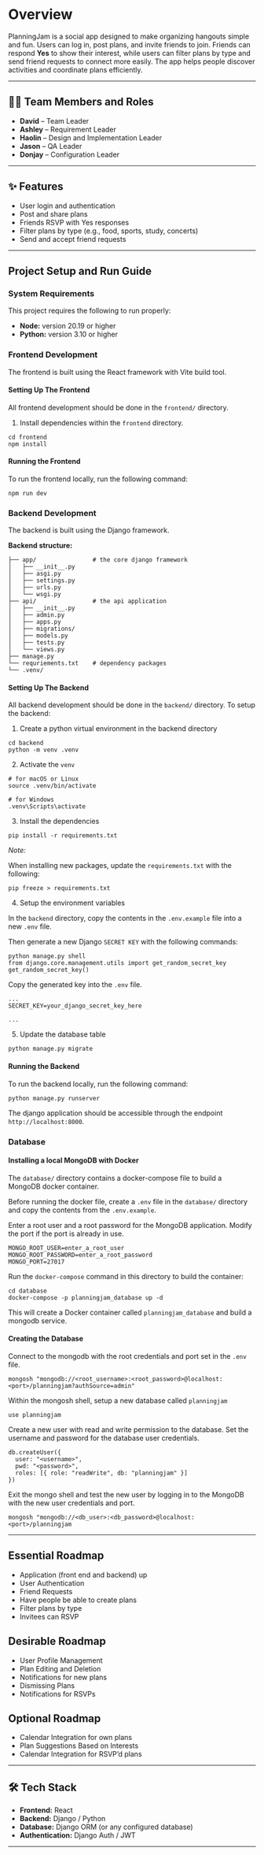 # Overview

PlanningJam is a social app designed to make organizing hangouts simple and fun. Users can log in, post plans, and invite friends to join. Friends can respond **Yes** to show their interest, while users can filter plans by type and send friend requests to connect more easily. The app helps people discover activities and coordinate plans efficiently.

---

## 🧑‍💻 Team Members and Roles
- **David** – Team Leader  
- **Ashley** – Requirement Leader  
- **Haolin** – Design and Implementation Leader  
- **Jason** – QA Leader
- **Donjay** – Configuration Leader

---

## ✨ Features
- User login and authentication  
- Post and share plans  
- Friends RSVP with Yes responses  
- Filter plans by type (e.g., food, sports, study, concerts)  
- Send and accept friend requests  

---

## Project Setup and Run Guide

### System Requirements

This project requires the following to run properly:

- **Node:** version 20.19 or higher
- **Python:** version 3.10 or higher

### Frontend Development 

The frontend is built using the React framework with Vite build tool.

#### Setting Up The Frontend

All frontend development should be done in the `frontend/` directory.

1. Install dependencies within the `frontend` directory.
```
cd frontend
npm install
```

#### Running the Frontend

To run the frontend locally, run the following command:
```
npm run dev
```

### Backend Development 

The backend is built using the Django framework. 

**Backend structure:**
```
├── app/                # the core django framework
│   ├── __init__.py
│   ├── asgi.py
│   ├── settings.py
│   ├── urls.py
│   └── wsgi.py
├── api/                # the api application
│   ├── __init__.py
│   ├── admin.py
│   ├── apps.py
│   ├── migrations/
│   ├── models.py
│   ├── tests.py
│   └── views.py
├── manage.py
└── requriements.txt    # dependency packages
└── .venv/
```

#### Setting Up The Backend 
All backend development should be done in the `backend/` directory. To setup the backend:

1. Create a python virtual environment in the backend directory

```
cd backend
python -m venv .venv
```

2. Activate the `venv`

```
# for macOS or Linux
source .venv/bin/activate

# for Windows
.venv\Scripts\activate
```

3. Install the dependencies

```
pip install -r requirements.txt
```

*Note:* 

When installing new packages, update the `requirements.txt` with the following:

```
pip freeze > requirements.txt
```

4. Setup the environment variables

In the `backend` directory, copy the contents in the `.env.example` file into a new `.env` file. 

Then generate a new Django `SECRET KEY` with the following commands:
```
python manage.py shell
from django.core.management.utils import get_random_secret_key
get_random_secret_key()
```

Copy the generated key into the `.env` file.

```
...
SECRET_KEY=your_django_secret_key_here

...
```

5.  Update the database table

```
python manage.py migrate
```


#### Running the Backend

To run the backend locally, run the following command:

```
python manage.py runserver
```

The django application should be accessible through the endpoint `http://localhost:8000`.

### Database

#### Installing a local MongoDB with Docker

The `database/` directory contains a docker-compose file to build a MongoDB docker container. 

Before running the docker file, create a `.env` file in the `database/` directory and copy the contents from the `.env.example`. 

Enter a root user and a root password for the MongoDB application. Modify the port if the port is already in use.
```
MONGO_ROOT_USER=enter_a_root_user
MONGO_ROOT_PASSWORD=enter_a_root_password
MONGO_PORT=27017
```

Run the `docker-compose` command in this directory to build the container:
```script
cd database
docker-compose -p planningjam_database up -d
```
This will create a Docker container called `planningjam_database` and build a mongodb service. 

#### Creating the Database

Connect to the mongodb with the root credentials and port set in the `.env` file.
```
mongosh "mongodb://<root_username>:<root_password>@localhost:<port>/planningjam?authSource=admin"
```

Within the mongosh shell, setup a new database called `planningjam`
```
use planningjam
```

Create a new user with read and write permission to the database. Set the username and password for the database user credentials. 
```
db.createUser({
  user: "<username>",
  pwd: "<password>",
  roles: [{ role: "readWrite", db: "planningjam" }]
})
```

Exit the mongo shell and test the new user by logging in to the MongoDB with the new user credentials and port.
```
mongosh "mongodb://<db_user>:<db_password>@localhost:<port>/planningjam
```

---

## Essential Roadmap
- Application (front end and backend) up
- User Authentication
- Friend Requests
- Have people be able to create plans
- Filter plans by type
- Invitees can RSVP

## Desirable Roadmap
- User Profile Management
- Plan Editing and Deletion
- Notifications for new plans
- Dismissing Plans
- Notifications for RSVPs

## Optional Roadmap
- Calendar Integration for own plans
- Plan Suggestions Based on Interests
- Calendar Integration for RSVP’d plans



---

## 🛠️ Tech Stack
- **Frontend:** React  
- **Backend:** Django / Python  
- **Database:** Django ORM (or any configured database)  
- **Authentication:** Django Auth / JWT  

---

